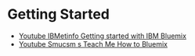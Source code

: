 Getting Started
==

- [Youtube IBMetinfo Getting started with IBM Bluemix](https://youtu.be/MtBdbaCQV8A)
- [Youtube Smucsm s Teach Me How to Bluemix](https://youtu.be/10GV_MfasW4)


